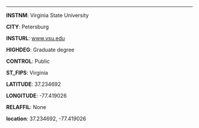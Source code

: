 
---
**INSTNM**: Virginia State University

**CITY**: Petersburg

**INSTURL**: www.vsu.edu

**HIGHDEG**: Graduate degree

**CONTROL**: Public

**ST_FIPS**: Virginia

**LATITUDE**: 37.234692

**LONGITUDE**: -77.419026

**RELAFFIL**: None

**location**: 37.234692, -77.419026